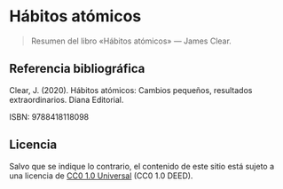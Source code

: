 # Hábitos atómicos

> Resumen del libro «Hábitos atómicos» — James Clear.

## Referencia bibliográfica

Clear, J. (2020). Hábitos atómicos: Cambios pequeños, resultados extraordinarios. Diana Editorial.

ISBN: 9788418118098

## Licencia

Salvo que se indique lo contrario, el contenido de este sitio está sujeto a una licencia de [CC0 1.0 Universal](https://creativecommons.org/publicdomain/zero/1.0/legalcode.es) (CC0 1.0 DEED).
